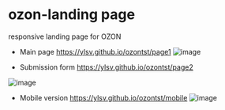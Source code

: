# ozon-landing page
responsive landing page for OZON

- Main page
https://ylsv.github.io/ozontst/page1
![image](https://user-images.githubusercontent.com/45428896/116090726-d7cc2c80-a6ac-11eb-9402-8a1b3725f6f8.png)

- Submission form
https://ylsv.github.io/ozontst/page2

![image](https://user-images.githubusercontent.com/45428896/116090841-f5999180-a6ac-11eb-8ffb-d1622d0f49f1.png)

- Mobile version
https://ylsv.github.io/ozontst/mobile
![image](https://user-images.githubusercontent.com/45428896/116091024-2083e580-a6ad-11eb-9b3a-573e3c2c023f.png)

